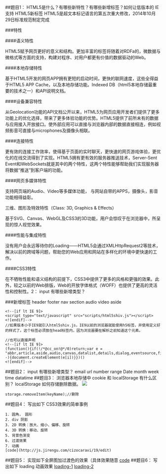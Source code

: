 ##题目1： HTML5是什么？有哪些新特性？有哪些新增标签？如何让低版本的 IE 支持 HTML5新标签
HTML5是超文本标记语言的第五次重大修改，2014年10月29日标准规范制定完成


###特性

####语义特性

HTML5赋予网页更好的意义和结构。更加丰富的标签将随着对RDFa的，微数据与微格式等方面的支持，构建对程序、对用户都更有价值的数据驱动的Web。

####本地存储特性

基于HTML5开发的网页APP拥有更短的启动时间，更快的联网速度，这些全得益于HTML5 APP Cache，以及本地存储功能。Indexed DB（html5本地存储最重要的技术之一）和API说明文档。

####设备兼容特性

从Geolocation功能的API文档公开以来，HTML5为网页应用开发者们提供了更多功能上的优化选择，带来了更多体验功能的优势。HTML5提供了前所未有的数据与应用接入开放接口。使外部应用可以直接与浏览器内部的数据直接相连，例如视频影音可直接与microphones及摄像头相联。

####连接特性

更有效的连接工作效率，使得基于页面的实时聊天，更快速的网页游戏体验，更优化的在线交流得到了实现。HTML5拥有更有效的服务器推送技术，Server-Sent Event和WebSockets就是其中的两个特性，这两个特性能够帮助我们实现服务器将数据“推送”到客户端的功能。

####网页多媒体特性

支持网页端的Audio、Video等多媒体功能， 与网站自带的APPS，摄像头，影音功能相得益彰。

三维、图形及特效特性（Class: 3D, Graphics & Effects）

基于SVG、Canvas、WebGL及CSS3的3D功能，用户会惊叹于在浏览器中，所呈现的惊人视觉效果。

####性能与集成特性

没有用户会永远等待你的Loading——HTML5会通过XMLHttpRequest2等技术，解决以前的跨域等问题，帮助您的Web应用和网站在多样化的环境中更快速的工作。

####CSS3特性

在不牺牲性能和语义结构的前提下，CSS3中提供了更多的风格和更强的效果。此外，较之以前的Web排版，Web的开放字体格式（WOFF）也提供了更高的灵活性和控制性。2： input 有哪些新增类型？

###新增标签
header footer nav section audio video aside 

```
<!--[if lt IE 9]>            
<script type="text/javascript" src="scripts/html5shiv.js"></script>
<![endif]-->    
//如果版本小于IE9就引入html5shiv.js，IE9以前的浏览器就能使用h5标签，并使用定义好的样式了。这个标签必须放在head标签内，因为浏览器要在解析之前知道这个元素。

//也可以直接声明
<!--[if lt IE 9]> 
(function(){if(!/*@cc_on!@*/0)return;var e = "abbr,article,aside,audio,canvas,datalist,details,dialog,eventsource,figure,footer,header,hgroup,mark,menu,meter,nav,output,progress,section,time,video".split(','),i=e.length;while(i--){document.createElement(e[i])}})()
<![endif]-->

```

##题目2： input 有哪些新增类型？
email url number range Date month week time datatime
##题目3： 浏览器本地存储中 cookie 和 localStorage 有什么区别？ localStorage 如何存储删除数据。
![](https://jscode.me/uploads/default/original/2X/5/5b41604c509bf74d8b08ab68e4db8734f47e6485.jpg)
```
storage.removeItem(keyName);//删除
```
##题目4： 写出如下 CSS3效果的简单事例

    1. 圆角， 圆形
    2. div 阴影
    3. 2D 转换：放大、缩小、偏移、旋转
    4. 3D 转换：移动、旋转
    5. 背景色渐变
    6. 过渡效果
    7. 动画
    [code](http://js.jirengu.com/cizocaravi/19/edit)
##题目5： 实现如下全屏图加过渡色的效果（具体效果随意
[code](http://js.jirengu.com/sogofenezo/3/edit?html,css,output)
##题目6： 写出如下 loading 动画效果
[loading-1](http://js.jirengu.com/favapipate/1/edit?html,css,output)
[loading-2](http://js.jirengu.com/sokihojuwi/1/edit?html,css,output)